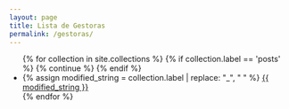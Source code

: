```yaml
---
layout: page
title: Lista de Gestoras
permalink: /gestoras/
---
```

<ul class="list-unstyled">
  {% for collection in site.collections %}
    {% if collection.label == 'posts' %}
      {% continue %}
    {% endif %}
    <li>
      {% assign modified_string = collection.label | replace: "_", " " %}
      <a href="{{ site.baseurl }}/{{ collection.label }}/">{{ modified_string }}</a>
    </li>
  {% endfor %}
</ul>
